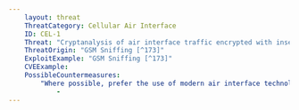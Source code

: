 ```yaml
---
    layout: threat
    ThreatCategory: Cellular Air Interface
    ID: CEL-1
    Threat: "Cryptanalysis of air interface traffic encrypted with insecure algorithms"
    ThreatOrigin: "GSM Sniffing [^173]"
    ExploitExample: "GSM Sniffing [^173]"
    CVEExample:
    PossibleCountermeasures:
        "Where possible, prefer the use of modern air interface technologies to ensure stronger cryptographic algorithms are used.":
            - 
---
```

